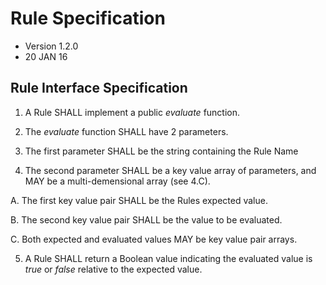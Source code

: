 # Rule Specification
- Version 1.2.0
- 20 JAN 16

## Rule Interface Specification
1. A Rule SHALL implement a public *evaluate* function.

2. The *evaluate* function SHALL have 2 parameters.

3. The first parameter SHALL be the string containing the Rule Name

4. The second parameter SHALL be a key value array of parameters, and MAY be a multi-demensional array (see 4.C).

  A. The first key value pair SHALL be the Rules expected value.

  B. The second key value pair SHALL be the value to be evaluated.

  C. Both expected and evaluated values MAY be key value pair arrays.

5. A Rule SHALL return a Boolean value indicating the evaluated value is *true* or *false* relative to the expected value.
